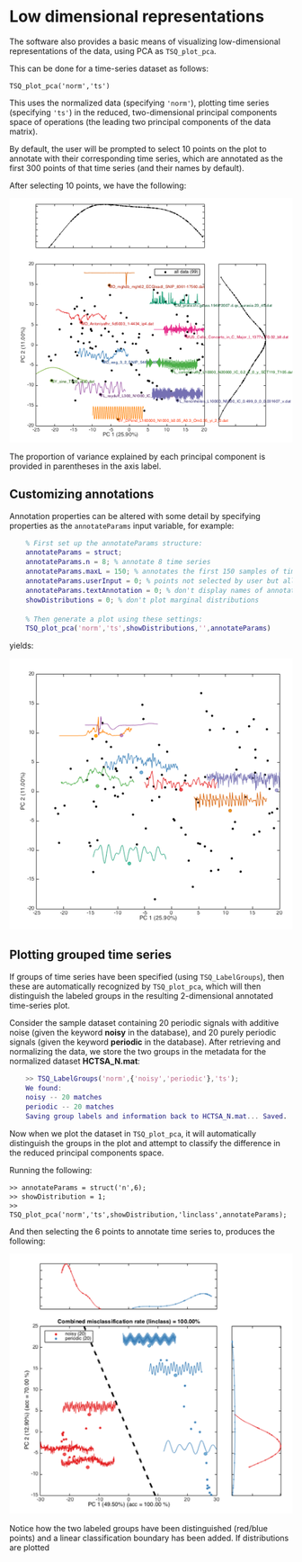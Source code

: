 # Low dimensional representations

The software also provides a basic means of visualizing low-dimensional representations of the data, using PCA as `TSQ_plot_pca`.

This can be done for a time-series dataset as follows:

    TSQ_plot_pca('norm','ts')
    
This uses the normalized data (specifying `'norm'`), plotting time series (specifying `'ts'`) in the reduced, two-dimensional principal components space of operations (the leading two principal components of the data matrix).

By default, the user will be prompted to select 10 points on the plot to annotate with their corresponding time series, which are annotated as the first 300 points of that time series (and their names by default).

After selecting 10 points, we have the following:

![pca_image](pca_ungrouped.png)

The proportion of variance explained by each principal component is provided in parentheses in the axis label.

## Customizing annotations

Annotation properties can be altered with some detail by specifying properties as the `annotateParams` input variable, for example:

```matlab
    % First set up the annotateParams structure:
    annotateParams = struct;
    annotateParams.n = 8; % annotate 8 time series
    annotateParams.maxL = 150; % annotates the first 150 samples of time series
    annotateParams.userInput = 0; % points not selected by user but allocated randomly
    annotateParams.textAnnotation = 0; % don't display names of annotated time series
    showDistributions = 0; % don't plot marginal distributions
    
    % Then generate a plot using these settings:
    TSQ_plot_pca('norm','ts',showDistributions,'',annotateParams)
```

yields:

![annotated plot](lowDimAnnotated.png)

## Plotting grouped time series

If groups of time series have been specified (using `TSQ_LabelGroups`), then these are automatically recognized by `TSQ_plot_pca`, which will then distinguish the labeled groups in the resulting 2-dimensional annotated time-series plot.

Consider the sample dataset containing 20 periodic signals with additive noise (given the keyword **noisy** in the database), and 20 purely periodic signals (given the keyword **periodic** in the database).
After retrieving and normalizing the data, we store the two groups in the metadata for the normalized dataset **HCTSA_N.mat**:

```matlab
    >> TSQ_LabelGroups('norm',{'noisy','periodic'},'ts');
    We found:
    noisy -- 20 matches
    periodic -- 20 matches
    Saving group labels and information back to HCTSA_N.mat... Saved.
```
Now when we plot the dataset in `TSQ_plot_pca`, it will automatically distinguish the groups in the plot and attempt to classify the difference in the reduced principal components space.

Running the following:

    >> annotateParams = struct('n',6);
    >> showDistribution = 1;
    >> TSQ_plot_pca('norm','ts',showDistribution,'linclass',annotateParams);
    
And then selecting the 6 points to annotate time series to, produces the following:

![](PC_noisy_periodic.png)

Notice how the two labeled groups have been distinguished (red/blue points) and a linear classification boundary has been added.
If distributions are plotted